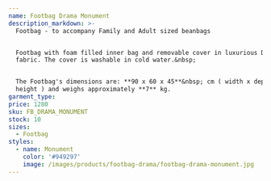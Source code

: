 ```yaml
---
name: Footbag Drama Monument
description_markdown: >-
  Footbag - to accompany Family and Adult sized beanbags


  Footbag with foam filled inner bag and removable cover in luxurious Drama
  fabric. The cover is washable in cold water.&nbsp;


  The Footbag's dimensions are: **90 x 60 x 45**&nbsp; cm ( width x depth x
  height ) and weighs approximately **7** kg.
garment_type:
price: 1280
sku: FB_DRAMA_MONUMENT
stock: 10
sizes:
  - Footbag
styles:
  - name: Monument
    color: '#949297'
    image: /images/products/footbag-drama/footbag-drama-monument.jpg
---
```

